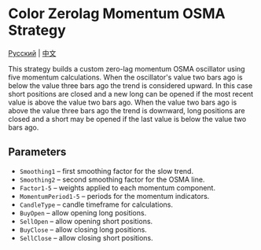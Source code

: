 # Color Zerolag Momentum OSMA Strategy
[Русский](README_ru.md) | [中文](README_cn.md)

This strategy builds a custom zero-lag momentum OSMA oscillator using five momentum calculations.
When the oscillator's value two bars ago is below the value three bars ago the trend is considered upward.
In this case short positions are closed and a new long can be opened if the most recent value is above the value two bars ago.
When the value two bars ago is above the value three bars ago the trend is downward, long positions are closed and a short may be opened if the last value is below the value two bars ago.

## Parameters

- `Smoothing1` – first smoothing factor for the slow trend.
- `Smoothing2` – second smoothing factor for the OSMA line.
- `Factor1-5` – weights applied to each momentum component.
- `MomentumPeriod1-5` – periods for the momentum indicators.
- `CandleType` – candle timeframe for calculations.
- `BuyOpen` – allow opening long positions.
- `SellOpen` – allow opening short positions.
- `BuyClose` – allow closing long positions.
- `SellClose` – allow closing short positions.

